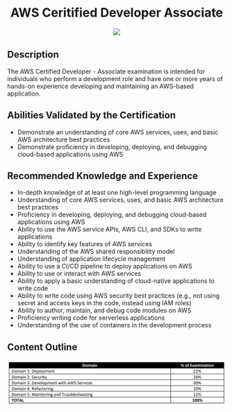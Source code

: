 
<div align="center">
<p align="center">
  <h1>AWS Ceritified Developer Associate</h1>
   <img src="https://d1.awsstatic.com/training-and-certification/Certification%20Badges/AWS-Certified_Developer_Associate_512x512.6d5f0ad35de66966c96f8e408e4fd919c1a2d753.png">
</p>
</div>

## Description
The AWS Certified Developer - Associate examination is intended for individuals who perform a development role and have one or more years of hands-on experience developing and maintaining an AWS-based application.

## Abilities Validated by the Certification
- Demonstrate an understanding of core AWS services, uses, and basic AWS architecture best practices
- Demonstrate proficiency in developing, deploying, and debugging cloud-based applications using AWS

## Recommended Knowledge and Experience
- In-depth knowledge of at least one high-level programming language
- Understanding of core AWS services, uses, and basic AWS architecture best practices
- Proficiency in developing, deploying, and debugging cloud-based applications using AWS
- Ability to use the AWS service APIs, AWS CLI, and SDKs to write applications
- Ability to identify key features of AWS services
- Understanding of the AWS shared responsibility model
- Understanding of application lifecycle management
- Ability to use a CI/CD pipeline to deploy applications on AWS
- Ability to use or interact with AWS services
- Ability to apply a basic understanding of cloud-native applications to write code
- Ability to write code using AWS security best practices (e.g., not using secret and access keys in the code, instead using IAM roles)
- Ability to author, maintain, and debug code modules on AWS
- Proficiency writing code for serverless applications
- Understanding of the use of containers in the development process

## Content Outline
![AWS Certified Developer Associate Exam content](/images/content-outline.png)
